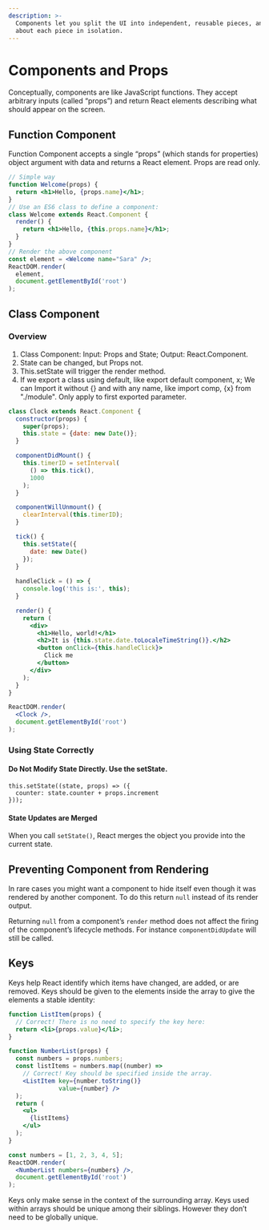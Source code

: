 ```yaml
---
description: >-
  Components let you split the UI into independent, reusable pieces, and think
  about each piece in isolation.
---
```


# Components and Props

Conceptually, components are like JavaScript functions. They accept arbitrary inputs \(called “props”\) and return React elements describing what should appear on the screen.

## Function Component

Function Component accepts a single “props” \(which stands for properties\) object argument with data and returns a React element. Props are read only.

```jsx
// Simple way
function Welcome(props) {
  return <h1>Hello, {props.name}</h1>;
}
// Use an ES6 class to define a component:
class Welcome extends React.Component {
  render() {
    return <h1>Hello, {this.props.name}</h1>;
  }
}
// Render the above component
const element = <Welcome name="Sara" />;
ReactDOM.render(
  element,
  document.getElementById('root')
);
```

## Class Component

### Overview

1. Class Component: Input: Props and State; Output: React.Component.
2. State can be changed, but Props not.
3. This.setState will trigger the render method.
4. If we export a class using default, like export default component, x; We can Import it without {} and with any name, like import comp, {x} from "./module". Only apply to first exported parameter.

```jsx
class Clock extends React.Component {
  constructor(props) {
    super(props);
    this.state = {date: new Date()};
  }

  componentDidMount() {
    this.timerID = setInterval(
      () => this.tick(),
      1000
    );
  }

  componentWillUnmount() {
    clearInterval(this.timerID);
  }

  tick() {
    this.setState({
      date: new Date()
    });
  }
  
  handleClick = () => {
    console.log('this is:', this);
  }

  render() {
    return (
      <div>
        <h1>Hello, world!</h1>
        <h2>It is {this.state.date.toLocaleTimeString()}.</h2>
        <button onClick={this.handleClick}>
          Click me
        </button>
      </div>
    );
  }
}

ReactDOM.render(
  <Clock />,
  document.getElementById('root')
);
```

### Using State Correctly <a id="using-state-correctly"></a>

#### Do Not Modify State Directly. Use the setState. <a id="do-not-modify-state-directly"></a>

```text
this.setState((state, props) => ({
  counter: state.counter + props.increment
}));
```

#### State Updates are Merged <a id="state-updates-are-merged"></a>

 When you call `setState()`, React merges the object you provide into the current state.

## Preventing Component from Rendering

In rare cases you might want a component to hide itself even though it was rendered by another component. To do this return `null` instead of its render output. 

Returning `null` from a component’s `render` method does not affect the firing of the component’s lifecycle methods. For instance `componentDidUpdate` will still be called.

## Keys

 Keys help React identify which items have changed, are added, or are removed. Keys should be given to the elements inside the array to give the elements a stable identity:

```jsx
function ListItem(props) {
  // Correct! There is no need to specify the key here:
  return <li>{props.value}</li>;
}

function NumberList(props) {
  const numbers = props.numbers;
  const listItems = numbers.map((number) =>
    // Correct! Key should be specified inside the array.
    <ListItem key={number.toString()}
              value={number} />
  );
  return (
    <ul>
      {listItems}
    </ul>
  );
}

const numbers = [1, 2, 3, 4, 5];
ReactDOM.render(
  <NumberList numbers={numbers} />,
  document.getElementById('root')
);
```

 Keys only make sense in the context of the surrounding array.  Keys used within arrays should be unique among their siblings. However they don’t need to be globally unique. 

